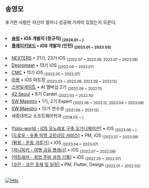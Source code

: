 ## 송영모
포기한 사람은 자신이 얼마나 성공에 가까이 있었는지 모른다.

<br>

<li><b><a href="https://www.orzo.kr/">슬링</a> • iOS 개발자 (정규직) <sub>(2024.01 ~ )</sub></b></li>
<li><b><a href="https://plkey.app">플레이키보드</a> • iOS 개발자 (인턴) <sub>(2023.01 ~ 2023.03)</sub></b></li>

<br>
<li><a href="https://github.com/Nexters">NEXTERS</a> • 21기, 23기 iOS <sub>(2022.07 ~ 2023.08, 2023.07 ~ 2023.08)</sub></li>
<li><a href="https://www.depromeet.com/">Depromeet</a> • 13기 iOS <sub>(2022.04 ~ 2023.07)</sub></li>
<li><a href="https://www.makeus.in/">CMC</a> • 11기 iOS <sub>(2022.05 ~ 2022.07)</sub></li>
<li><a href="https://github.com/TEAM-ALOM">아롬</a> • iOS 파트장 <sub>(2023.03 ~ 2023.06, 2023.09 ~ 2023.12)</sub></li>
<li><a href="https://www.smilegate.com/ko/">스마일게이트</a> • AI 멤버십 2기 <sub>(2022.06 ~ 2022.11)</sub></li>
<li><a href="https://42seoul.kr/seoul42/main/view">42 Seoul</a> • 6기 Cardet <sub>(2022.03 ~ 2022.10)</sub></li>
<li><a href="https://www.swmaestro.org/sw/main/main.do">SW Maestro</a> • 1기, 2기 Expert <sub>(2022.06 ~ 2022.12, 2023.04 ~ 2023.08)</sub></li>
<li><a href="https://www.swmaestro.org/sw/main/main.do">SW Maestro</a> • 12기 연수생 <sub>(2021.06 ~ 2021.12)</sub></li>
<li> 세종대학교 소프트웨어학과 <sub>(2018.03 ~ )</sub></li>
<br>
<li><a href="https://github.com/folio-world">[folio-world - iOS 모노레포 구축 오가니제이션]</a> • iOS <sub>(2023.08 ~ )</sub></li>
<li><a href="https://github.com/Nexters/draw-mobile">[드로우 - 숏폼 익명 고민상담 서비스]</a> • PM, iOS <sub>(2023.07 ~ 2023.08)</sub></li>
<li><a href="https://github.com/depromeet/Pumping-iOS">[펌핑 - 운동 겨루기]</a> • iOS <sub>(2023.04 ~ 2023.07)</sub></li>
<li><a href="https://github.com/Nexters/JYP-iOS">[저니피키 - 여행 공유 플래너]</a> • iOS <sub>(2022.07 ~ 2022.08)</sub></li>
<li><a href="https://github.com/mooyoung2309/atracker-iOS">[어트래커 - 취업 준비 과정 기록]</a> • iOS <sub>(2022.05 ~ 2022.07)</sub></li>
<li><a href="https://github.com/TAMSADAN/coryn-mobile">[코린 - 코인 호재 및 일정]</a> • PM, Flutter, Design <sub>(2022.01 ~ 2022.02)</sub></li>

<br>

[![Hits](https://hits.seeyoufarm.com/api/count/incr/badge.svg?url=https%3A%2F%2Fgithub.com%2Fmooyoung2309&count_bg=%2379C83D&title_bg=%23555555&icon=&icon_color=%23E7E7E7&title=hits&edge_flat=false)](https://hits.seeyoufarm.com)
